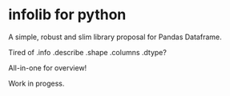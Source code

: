 # infolib for python
A simple, robust and slim library proposal for Pandas Dataframe.
 
Tired of .info .describe .shape .columns .dtype?
 
All-in-one for overview!

Work in progess.
